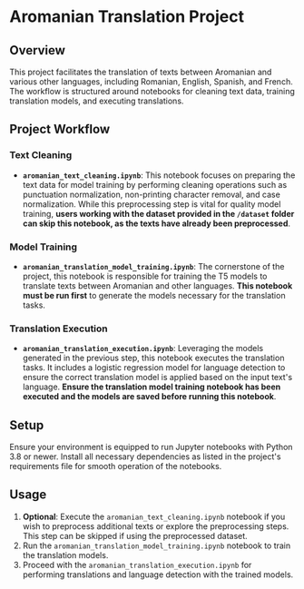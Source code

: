 # Aromanian Translation Project

## Overview

This project facilitates the translation of texts between Aromanian and various other languages, including Romanian, English, Spanish, and French. The workflow is structured around notebooks for cleaning text data, training translation models, and executing translations.

## Project Workflow

### Text Cleaning

- **`aromanian_text_cleaning.ipynb`**: This notebook focuses on preparing the text data for model training by performing cleaning operations such as punctuation normalization, non-printing character removal, and case normalization. While this preprocessing step is vital for quality model training, **users working with the dataset provided in the `/dataset` folder can skip this notebook, as the texts have already been preprocessed**.

### Model Training

- **`aromanian_translation_model_training.ipynb`**: The cornerstone of the project, this notebook is responsible for training the T5 models to translate texts between Aromanian and other languages. **This notebook must be run first** to generate the models necessary for the translation tasks.

### Translation Execution

- **`aromanian_translation_execution.ipynb`**: Leveraging the models generated in the previous step, this notebook executes the translation tasks. It includes a logistic regression model for language detection to ensure the correct translation model is applied based on the input text's language. **Ensure the translation model training notebook has been executed and the models are saved before running this notebook**.

## Setup

Ensure your environment is equipped to run Jupyter notebooks with Python 3.8 or newer. Install all necessary dependencies as listed in the project's requirements file for smooth operation of the notebooks.

## Usage

1. **Optional**: Execute the `aromanian_text_cleaning.ipynb` notebook if you wish to preprocess additional texts or explore the preprocessing steps. This step can be skipped if using the preprocessed dataset.
2. Run the `aromanian_translation_model_training.ipynb` notebook to train the translation models.
3. Proceed with the `aromanian_translation_execution.ipynb` for performing translations and language detection with the trained models.
